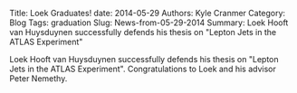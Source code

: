 Title: Loek Graduates!
date: 2014-05-29
Authors: Kyle Cranmer
Category: Blog
Tags: graduation
Slug: News-from-05-29-2014
Summary:  Loek Hooft van Huysduynen successfully defends his thesis on "Lepton Jets in the ATLAS Experiment"

Loek Hooft van Huysduynen successfully defends his thesis on "Lepton Jets in the ATLAS Experiment". Congratulations to Loek and his advisor Peter Nemethy.

 